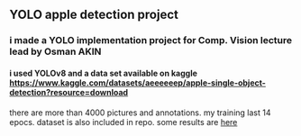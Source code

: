 ## YOLO apple detection project
### i made a YOLO implementation project for Comp. Vision lecture lead by Osman AKIN 

#### i used YOLOv8 and a data set available on kaggle https://www.kaggle.com/datasets/aeeeeeep/apple-single-object-detection?resource=download
there are more than 4000 pictures and annotations.
my training last 14 epocs. dataset is also included in repo.
some results are [here](yolo/samples)